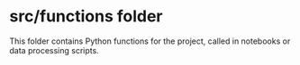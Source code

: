 # src/functions folder

This folder contains Python functions for the project, called in notebooks or data processing scripts. 
